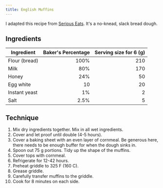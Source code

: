 ```yaml
---
title: English Muffins
---
```


I adapted this recipe from [Serious Eats][serious-eats].
It's a no-knead, slack bread dough.

[serious-eats]: https://www.seriouseats.com/recipes/2016/04/no-knead-english-muffins-recipe.html

## Ingredients

| Ingredient    | Baker's Percentage | Serving size for 6 (g) |
| ------------- | -----------------: | ---------------------: |
| Flour (bread) |               100% |                    210 |
| Milk          |                80% |                    170 |
| Honey         |                24% |                     50 |
| Egg white     |                 10 |                     20 |
| Instant yeast |                 1% |                      2 |
| Salt          |               2.5% |                      5 |

## Technique

1. Mix dry ingredients together.
   Mix in all wet ingredients.
1. Cover and let proof until double (4-5 hours).
1. Cover a baking sheet with an even layer of cornmeal.
   Be generous here, there needs to be enough buffer for when the dough sinks in.
1. Spoon out 75 g portions.
   Tidy up the shape of the muffins.
1. Cover tops with cornmeal.
1. Refrigerate for 12-42 hours.
1. Preheat griddle to 325 F (160 C).
1. Grease griddle.
1. Carefully transfer muffins to the griddle.
1. Cook for 8 minutes on each side.
